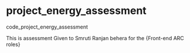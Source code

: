# project_energy_assessment
code_project_energy_assessment

This is assessment Given to Smruti Ranjan behera for the {Front-end ARC roles}
